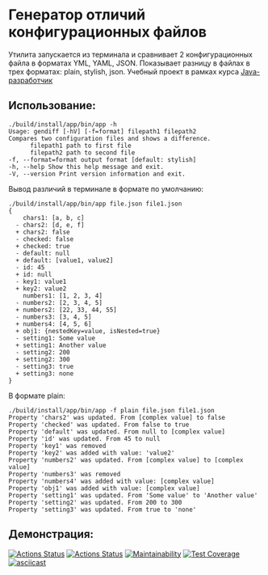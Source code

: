# Генератор отличий конфигурационных файлов

Утилита запускается из терминала и сравнивает 2 конфигурационных файла в форматах YML, YAML, JSON. 
Показывает разницу в файлах в трех форматах: plain, stylish, json.
Учебный проект в рамках курса [Java-разработчик](https://ru.hexlet.io/programs/java)

## Использование:

```
./build/install/app/bin/app -h 
Usage: gendiff [-hV] [-f=format] filepath1 filepath2 
Compares two configuration files and shows a difference. 
      filepath1 path to first file 
      filepath2 path to second file 
-f, --format=format output format [default: stylish] 
-h, --help Show this help message and exit. 
-V, --version Print version information and exit.
```

Вывод различий в терминале в формате по умолчанию:
```
./build/install/app/bin/app file.json file1.json
{
    chars1: [a, b, c]
  - chars2: [d, e, f]
  + chars2: false
  - checked: false
  + checked: true
  - default: null
  + default: [value1, value2]
  - id: 45
  + id: null
  - key1: value1
  + key2: value2
    numbers1: [1, 2, 3, 4]
  - numbers2: [2, 3, 4, 5]
  + numbers2: [22, 33, 44, 55]
  - numbers3: [3, 4, 5]
  + numbers4: [4, 5, 6]
  + obj1: {nestedKey=value, isNested=true}
  - setting1: Some value
  + setting1: Another value
  - setting2: 200
  + setting2: 300
  - setting3: true
  + setting3: none
}
```

В формате plain:
```
./build/install/app/bin/app -f plain file.json file1.json
Property 'chars2' was updated. From [complex value] to false
Property 'checked' was updated. From false to true
Property 'default' was updated. From null to [complex value]
Property 'id' was updated. From 45 to null
Property 'key1' was removed
Property 'key2' was added with value: 'value2'
Property 'numbers2' was updated. From [complex value] to [complex value]
Property 'numbers3' was removed
Property 'numbers4' was added with value: [complex value]
Property 'obj1' was added with value: [complex value]
Property 'setting1' was updated. From 'Some value' to 'Another value'
Property 'setting2' was updated. From 200 to 300
Property 'setting3' was updated. From true to 'none'
```

## Демонстрация:
[![Actions Status](https://github.com/SergeiMed/java-project-lvl2/workflows/hexlet-check/badge.svg)](https://github.com/SergeiMed/java-project-lvl2/actions)
[![Actions Status](https://github.com/SergeiMed/java-project-lvl2/workflows/github-actions/badge.svg)](https://github.com/SergeiMed/java-project-lvl2/actions)
[![Maintainability](https://api.codeclimate.com/v1/badges/b46615d8109ff2d6d84c/maintainability)](https://codeclimate.com/github/SergeiMed/java-project-lvl2/maintainability)
[![Test Coverage](https://api.codeclimate.com/v1/badges/b46615d8109ff2d6d84c/test_coverage)](https://codeclimate.com/github/SergeiMed/java-project-lvl2/test_coverage)
[![asciicast](https://asciinema.org/a/Ql6paWv6zaITYcPNUuBz0W1LR.svg)](https://asciinema.org/a/Ql6paWv6zaITYcPNUuBz0W1LR)
